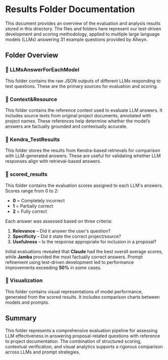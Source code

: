 # Results Folder Documentation

This document provides an overview of the evaluation and analysis results stored in this directory. The files and folders here represent our test-driven development and scoring methodology, applied to multiple large language models (LLMs) answering 31 example questions provided by Allwyn.

## Folder Overview

### 📁 LLMsAnswerForEachModel
This folder contains the raw JSON outputs of different LLMs responding to test questions. These are the primary sources for evaluation and scoring.

### 📁 Context&Resource
This folder contains the reference context used to evaluate LLM answers. It includes source texts from original project documents, annotated with project names. These references help determine whether the model’s answers are factually grounded and contextually accurate.

### 📁 Kendra_TestResults
This folder stores the results from Kendra-based retrievals for comparison with LLM-generated answers. These are useful for validating whether LLM responses align with retrieval-based answers.

### 📁 scored_results
This folder contains the evaluation scores assigned to each LLM's answers. Scores range from 0 to 2:
- **0** = Completely incorrect  
- **1** = Partially correct  
- **2** = Fully correct  

Each answer was assessed based on three criteria:
1. **Relevance** – Did it answer the user's question?
2. **Specificity** – Did it state the correct project/source?
3. **Usefulness** – Is the response appropriate for inclusion in a proposal?

Initial evaluations revealed that **Claude** had the best overall average scores, while **Jamba** provided the most factually correct answers. Prompt refinement using test-driven development led to performance improvements exceeding **50%** in some cases.

### 📁 Visualization
This folder contains visual representations of model performance, generated from the scored results. It includes comparison charts between models and prompts.

## Summary

This folder represents a comprehensive evaluation pipeline for assessing LLM effectiveness in answering proposal-related questions with reference to project documentation. The combination of structured scoring, contextual verification, and visual analytics supports a rigorous comparison across LLMs and prompt strategies.
